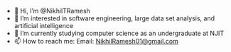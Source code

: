- 👋 Hi, I’m @NikhilTRamesh
- 👀 I’m interested in software engineering, large data set analysis, and artificial intelligence
- 🌱 I’m currently studying computer science as an undergraduate at NJIT
- 📫 How to reach me: Email: NikhilRamesh01@gmail.com

<!---
NikhilTRamesh/NikhilTRamesh is a ✨ special ✨ repository because its `README.md` (this file) appears on your GitHub profile.
You can click the Preview link to take a look at your changes.
--->
